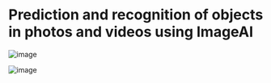 # Prediction and recognition of objects in photos and videos using ImageAI

![image](https://github.com/JohnnyMahoney/Image_detection_ImageAI/assets/93386095/ae057b69-5fac-4de3-be71-539d085e0915)

![image](https://github.com/JohnnyMahoney/Image_detection_ImageAI/assets/93386095/cb8f4b1f-fd7a-48a4-84eb-b124d0389f13)

